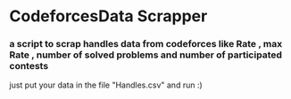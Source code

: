 # CodeforcesData Scrapper
### a script to scrap handles data from codeforces like Rate , max Rate , number of solved problems and number of participated contests 

just put your data in the file "Handles.csv"  and run :)
